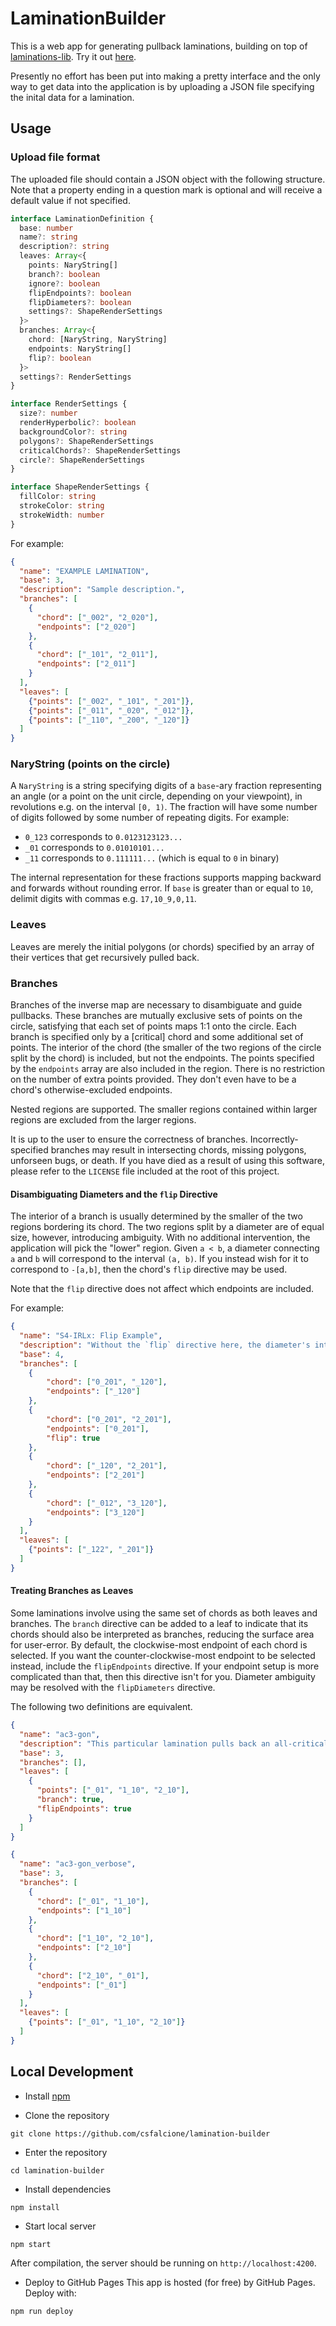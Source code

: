 # LaminationBuilder
This is a web app for generating pullback laminations, building on top of <a href="https://github.com/csfalcione/laminations-lib">laminations-lib</a>. Try it out <a href="https://csfalcione.github.io/lamination-builder">here</a>.

Presently no effort has been put into making a pretty interface and the only way to get data into the application is by uploading a JSON file specifying the inital data for a lamination.

## Usage

### Upload file format
The uploaded file should contain a JSON object with the following structure. Note that a property ending
in a question mark is optional and will receive a default value if not specified.
```typescript
interface LaminationDefinition {
  base: number
  name?: string
  description?: string
  leaves: Array<{
    points: NaryString[]
    branch?: boolean
    ignore?: boolean
    flipEndpoints?: boolean
    flipDiameters?: boolean
    settings?: ShapeRenderSettings
  }>
  branches: Array<{
    chord: [NaryString, NaryString]
    endpoints: NaryString[]
    flip?: boolean
  }>
  settings?: RenderSettings
}

interface RenderSettings {
  size?: number
  renderHyperbolic?: boolean
  backgroundColor?: string
  polygons?: ShapeRenderSettings
  criticalChords?: ShapeRenderSettings
  circle?: ShapeRenderSettings
}

interface ShapeRenderSettings {
  fillColor: string
  strokeColor: string
  strokeWidth: number
}
```

For example:
```json
{
  "name": "EXAMPLE LAMINATION",
  "base": 3,
  "description": "Sample description.",
  "branches": [
    {
      "chord": ["_002", "2_020"],
      "endpoints": ["2_020"]
    },
    {
      "chord": ["_101", "2_011"],
      "endpoints": ["2_011"]
    }
  ],
  "leaves": [
    {"points": ["_002", "_101", "_201"]},
    {"points": ["_011", "_020", "_012"]},
    {"points": ["_110", "_200", "_120"]}
  ]
}
```


### NaryString (points on the circle)
A `NaryString` is a string specifying digits of a `base`-ary fraction representing an angle (or a point on the unit circle, depending on your viewpoint), in revolutions e.g. on the interval `[0, 1)`. The fraction will have some number of digits followed by some number of repeating digits. For example:
- `0_123` corresponds to `0.0123123123...`
- `_01` corresponds to `0.01010101...`
- `_11` corresponds to `0.111111...` (which is equal to `0` in binary)

The internal representation for these fractions supports mapping backward and forwards without rounding error. If `base` is greater than or equal to `10`, delimit digits with commas e.g. `17,10_9,0,11`.


### Leaves
Leaves are merely the initial polygons (or chords) specified by an array of their vertices that get recursively pulled back.


### Branches
Branches of the inverse map are necessary to disambiguate and guide pullbacks. These branches are mutually exclusive sets of points on the circle, satisfying that each set of points maps 1:1 onto the circle. Each branch is specified only by a \[critical] chord and some additional set of points. The interior of the chord (the smaller of the two regions of the circle split by the chord) is included, but not the endpoints. The points specified by the `endpoints` array are also included in the region. There is no restriction on the number of extra points provided. They don't even have to be a chord's otherwise-excluded endpoints.

Nested regions are supported. The smaller regions contained within larger regions are excluded from the larger regions.

It is up to the user to ensure the correctness of branches. Incorrectly-specified branches may result in intersecting chords, missing polygons, unforseen bugs, or death. If you have died as a result of using this software, please refer to the `LICENSE` file included at the root of this project.


#### Disambiguating Diameters and the `flip` Directive
The interior of a branch is usually determined by the smaller of the two regions bordering its chord. The two regions split by a diameter are of equal size, however, introducing ambiguity. With no additional intervention, the application will pick the "lower" region. Given `a < b`, a diameter connecting `a` and `b` will correspond to the interval `(a, b)`. If you instead wish for it to correspond to `-[a,b]`, then the chord's `flip` directive may be used.

Note that the `flip` directive does not affect which endpoints are included.

For example:
```json
{
  "name": "S4-IRLx: Flip Example",
  "description": "Without the `flip` directive here, the diameter's interior region would redundantly include the two touching smaller chords. Though in this case, the diameter could be excluded entirely at the expense of it not being rendered, relying on the app's ability to infer the last branch.",
  "base": 4,
  "branches": [
    {
        "chord": ["0_201", "_120"],
        "endpoints": ["_120"]
    },
    {
        "chord": ["0_201", "2_201"],
        "endpoints": ["0_201"],
        "flip": true
    },
    {
        "chord": ["_120", "2_201"],
        "endpoints": ["2_201"]
    },
    {
        "chord": ["_012", "3_120"],
        "endpoints": ["3_120"]
    }
  ],
  "leaves": [
    {"points": ["_122", "_201"]}
  ]
}
```

#### Treating Branches as Leaves
Some laminations involve using the same set of chords as both leaves and branches. The `branch` directive can be added to a leaf to indicate that its chords should also be interpreted as branches, reducing the surface area for user-error. By default, the clockwise-most endpoint of each chord is selected. If you want the counter-clockwise-most endpoint to be selected instead, include the `flipEndpoints` directive. If your endpoint setup is more complicated than that, then this directive isn't for you. Diameter ambiguity may be resolved with the `flipDiameters` directive.

The following two definitions are equivalent.

```json
{
  "name": "ac3-gon",
  "description": "This particular lamination pulls back an all-critical triangle, and is sensitive to the particular endpoints chosen. Pull back twice with and without `flipEndpoints` to see the difference.",
  "base": 3,
  "branches": [],
  "leaves": [
    {
      "points": ["_01", "1_10", "2_10"],
      "branch": true,
      "flipEndpoints": true
    }
  ]
}
```

```json
{
  "name": "ac3-gon_verbose",
  "base": 3,
  "branches": [
    {
      "chord": ["_01", "1_10"],
      "endpoints": ["1_10"]
    },
    {
      "chord": ["1_10", "2_10"],
      "endpoints": ["2_10"]
    },
    {
      "chord": ["2_10", "_01"],
      "endpoints": ["_01"]
    }
  ],
  "leaves": [
    {"points": ["_01", "1_10", "2_10"]}
  ]
}
```

## Local Development

- Install <a href="https://www.npmjs.com/get-npm">npm</a>

- Clone the repository
```
git clone https://github.com/csfalcione/lamination-builder
```

- Enter the repository
```
cd lamination-builder
```

- Install dependencies
```
npm install
```

- Start local server
```
npm start
```
After compilation, the server should be running on `http://localhost:4200`.

- Deploy to GitHub Pages
This app is hosted (for free) by GitHub Pages. Deploy with:
```
npm run deploy
```
